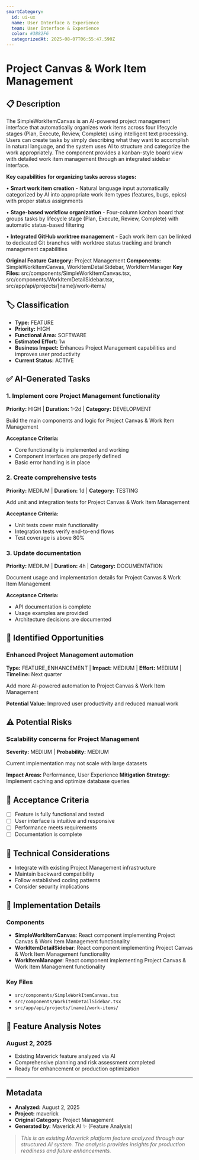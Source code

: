 ```yaml
---
smartCategory:
  id: ui-ux
  name: User Interface & Experience
  team: User Interface & Experience
  color: #3B82F6
  categorizedAt: 2025-08-07T06:55:47.590Z
---
```




# Project Canvas & Work Item Management

## 📋 Description
The SimpleWorkItemCanvas is an AI-powered project management interface that automatically organizes work items across four lifecycle stages (Plan, Execute, Review, Complete) using intelligent text processing. Users can create tasks by simply describing what they want to accomplish in natural language, and the system uses AI to structure and categorize the work appropriately. The component provides a kanban-style board view with detailed work item management through an integrated sidebar interface.

**Key capabilities for organizing tasks across stages:**

• **Smart work item creation** - Natural language input automatically categorized by AI into appropriate work item types (features, bugs, epics) with proper status assignments

• **Stage-based workflow organization** - Four-column kanban board that groups tasks by lifecycle stage (Plan, Execute, Review, Complete) with automatic status-based filtering  

• **Integrated GitHub worktree management** - Each work item can be linked to dedicated Git branches with worktree status tracking and branch management capabilities

**Original Feature Category:** Project Management
**Components:** SimpleWorkItemCanvas, WorkItemDetailSidebar, WorkItemManager
**Key Files:** src/components/SimpleWorkItemCanvas.tsx, src/components/WorkItemDetailSidebar.tsx, src/app/api/projects/[name]/work-items/

## 🏷️ Classification
- **Type:** FEATURE
- **Priority:** HIGH
- **Functional Area:** SOFTWARE
- **Estimated Effort:** 1w
- **Business Impact:** Enhances Project Management capabilities and improves user productivity
- **Current Status:** ACTIVE

## ✅ AI-Generated Tasks

### 1. Implement core Project Management functionality
**Priority:** HIGH | **Duration:** 1-2d | **Category:** DEVELOPMENT

Build the main components and logic for Project Canvas & Work Item Management

**Acceptance Criteria:**
- Core functionality is implemented and working
- Component interfaces are properly defined
- Basic error handling is in place

### 2. Create comprehensive tests
**Priority:** MEDIUM | **Duration:** 1d | **Category:** TESTING

Add unit and integration tests for Project Canvas & Work Item Management

**Acceptance Criteria:**
- Unit tests cover main functionality
- Integration tests verify end-to-end flows
- Test coverage is above 80%

### 3. Update documentation
**Priority:** MEDIUM | **Duration:** 4h | **Category:** DOCUMENTATION

Document usage and implementation details for Project Canvas & Work Item Management

**Acceptance Criteria:**
- API documentation is complete
- Usage examples are provided
- Architecture decisions are documented


## 🚀 Identified Opportunities

### Enhanced Project Management automation
**Type:** FEATURE_ENHANCEMENT | **Impact:** MEDIUM | **Effort:** MEDIUM | **Timeline:** Next quarter

Add more AI-powered automation to Project Canvas & Work Item Management

**Potential Value:** Improved user productivity and reduced manual work


## ⚠️ Potential Risks

### Scalability concerns for Project Management
**Severity:** MEDIUM | **Probability:** MEDIUM

Current implementation may not scale with large datasets

**Impact Areas:** Performance, User Experience
**Mitigation Strategy:** Implement caching and optimize database queries


## 🎯 Acceptance Criteria

- [ ] Feature is fully functional and tested
- [ ] User interface is intuitive and responsive
- [ ] Performance meets requirements
- [ ] Documentation is complete

## 🔧 Technical Considerations

- Integrate with existing Project Management infrastructure
- Maintain backward compatibility
- Follow established coding patterns
- Consider security implications

## 📁 Implementation Details

### Components
- **SimpleWorkItemCanvas**: React component implementing Project Canvas & Work Item Management functionality
- **WorkItemDetailSidebar**: React component implementing Project Canvas & Work Item Management functionality
- **WorkItemManager**: React component implementing Project Canvas & Work Item Management functionality

### Key Files
- `src/components/SimpleWorkItemCanvas.tsx`
- `src/components/WorkItemDetailSidebar.tsx`
- `src/app/api/projects/[name]/work-items/`

## 💬 Feature Analysis Notes

### August 2, 2025
- Existing Maverick feature analyzed via AI
- Comprehensive planning and risk assessment completed
- Ready for enhancement or production optimization

---

## Metadata
- **Analyzed:** August 2, 2025
- **Project:** maverick
- **Original Category:** Project Management
- **Generated by:** Maverick AI ✨ (Feature Analysis)

> _This is an existing Maverick platform feature analyzed through our structured AI system. The analysis provides insights for production readiness and future enhancements._
